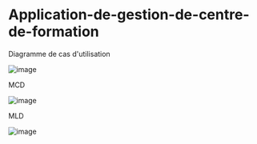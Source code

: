 # Application-de-gestion-de-centre-de-formation

Diagramme de cas d'utilisation

![image](https://user-images.githubusercontent.com/79770772/232738620-246b7614-2500-436e-9007-7e1bd796ebea.png)

MCD

![image](https://user-images.githubusercontent.com/79770772/232739119-ee874684-549d-484e-bf2b-83bac7ff7002.png)

MLD

![image](https://user-images.githubusercontent.com/79770772/232739340-3312f85a-0672-4213-83e8-32af8737f258.png)
